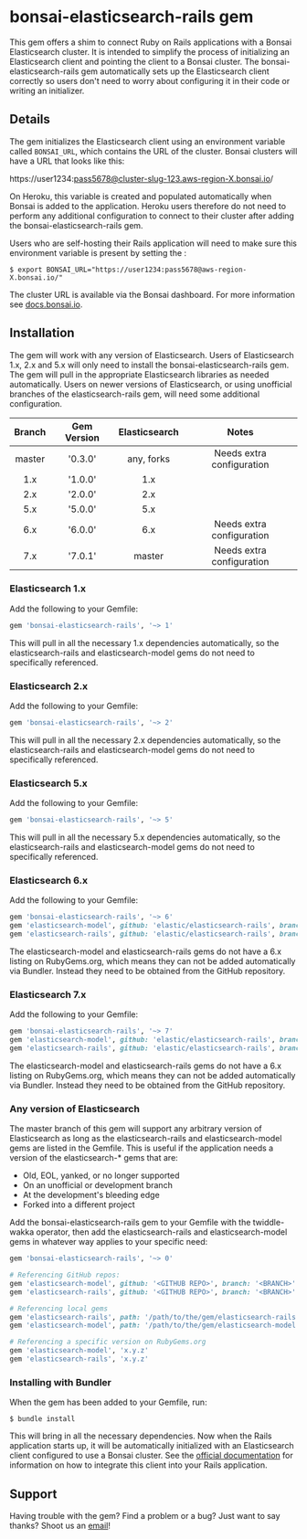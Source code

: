 # bonsai-elasticsearch-rails gem

This gem offers a shim to connect Ruby on Rails applications with a Bonsai Elasticsearch cluster. It is intended to simplify the process of initializing an Elasticsearch client and pointing the client to a Bonsai cluster. The bonsai-elasticsearch-rails gem automatically sets up the Elasticsearch client correctly so users don't need to worry about configuring it in their code or writing an initializer.

## Details

The gem initializes the Elasticsearch client using an environment variable called `BONSAI_URL`, which contains the URL of the cluster. Bonsai clusters will have a URL that looks like this:

https://user1234:pass5678@cluster-slug-123.aws-region-X.bonsai.io/

On Heroku, this variable is created and populated automatically when Bonsai is added to the application. Heroku users therefore do not need to perform any additional configuration to connect to their cluster after adding the bonsai-elasticsearch-rails gem.

Users who are self-hosting their Rails application will need to make sure this environment variable is present by setting the :

```
$ export BONSAI_URL="https://user1234:pass5678@aws-region-X.bonsai.io/"
```

The cluster URL is available via the Bonsai dashboard. For more information see [docs.bonsai.io](https://docs.bonsai.io).

## Installation

The gem will work with any version of Elasticsearch. Users of Elasticsearch 1.x, 2.x and 5.x will only need to install the bonsai-elasticsearch-rails gem. The gem will pull in the appropriate Elasticsearch libraries as needed automatically. Users on newer versions of Elasticsearch, or using unofficial branches of the elasticsearch-rails gem, will need some additional configuration.

| Branch | Gem Version | Elasticsearch | Notes
|:------:|:-----------:| :-----------: | :-----------------------: |
| master | '0.3.0'     | any, forks    | Needs extra configuration |
| 1.x    | '1.0.0'     | 1.x           |                           |
| 2.x    | '2.0.0'     | 2.x           |                           |
| 5.x    | '5.0.0'     | 5.x           |                           |
| 6.x    | '6.0.0'     | 6.x           | Needs extra configuration |
| 7.x    | '7.0.1'     | master        | Needs extra configuration |

### Elasticsearch 1.x

Add the following to your Gemfile:

```ruby
gem 'bonsai-elasticsearch-rails', '~> 1'
```

This will pull in all the necessary 1.x dependencies automatically, so the elasticsearch-rails and elasticsearch-model gems do not need to specifically referenced.

### Elasticsearch 2.x

Add the following to your Gemfile:

```ruby
gem 'bonsai-elasticsearch-rails', '~> 2'
```

This will pull in all the necessary 2.x dependencies automatically, so the elasticsearch-rails and elasticsearch-model gems do not need to specifically referenced.

### Elasticsearch 5.x

Add the following to your Gemfile:

```ruby
gem 'bonsai-elasticsearch-rails', '~> 5'
```

This will pull in all the necessary 5.x dependencies automatically, so the elasticsearch-rails and elasticsearch-model gems do not need to specifically referenced.

### Elasticsearch 6.x

Add the following to your Gemfile:

```ruby
gem 'bonsai-elasticsearch-rails', '~> 6'
gem 'elasticsearch-model', github: 'elastic/elasticsearch-rails', branch: '6.x'
gem 'elasticsearch-rails', github: 'elastic/elasticsearch-rails', branch: '6.x'
```

The elasticsearch-model and elasticsearch-rails gems do not have a 6.x listing on RubyGems.org, which means they can not be added automatically via Bundler. Instead they need to be obtained from the GitHub repository.


### Elasticsearch 7.x

Add the following to your Gemfile:

```ruby
gem 'bonsai-elasticsearch-rails', '~> 7'
gem 'elasticsearch-model', github: 'elastic/elasticsearch-rails', branch: 'master'
gem 'elasticsearch-rails', github: 'elastic/elasticsearch-rails', branch: 'master'
```

The elasticsearch-model and elasticsearch-rails gems do not have a 6.x listing on RubyGems.org, which means they can not be added automatically via Bundler. Instead they need to be obtained from the GitHub repository.

### Any version of Elasticsearch

The master branch of this gem will support any arbitrary version of Elasticsearch as long as the elasticsearch-rails and elasticsearch-model gems are listed in the Gemfile. This is useful if the application needs a version of the elasticsearch-* gems that are:

* Old, EOL, yanked, or no longer supported
* On an unofficial or development branch
* At the development's bleeding edge
* Forked into a different project

Add the bonsai-elasticsearch-rails gem to your Gemfile with the twiddle-wakka operator, then add the elasticsearch-rails and elasticsearch-model gems in whatever way applies to your specific need:

```ruby
gem 'bonsai-elasticsearch-rails', '~> 0'

# Referencing GitHub repos:
gem 'elasticsearch-model', github: '<GITHUB REPO>', branch: '<BRANCH>'
gem 'elasticsearch-rails', github: '<GITHUB REPO>', branch: '<BRANCH>'

# Referencing local gems
gem 'elasticsearch-rails', path: '/path/to/the/gem/elasticsearch-rails'
gem 'elasticsearch-model', path: '/path/to/the/gem/elasticsearch-model'

# Referencing a specific version on RubyGems.org
gem 'elasticsearch-model', 'x.y.z'
gem 'elasticsearch-rails', 'x.y.z'
```

### Installing with Bundler

When the gem has been added to your Gemfile, run:

```
$ bundle install
```

This will bring in all the necessary dependencies. Now when the Rails application starts up, it will be automatically initialized with an Elasticsearch client configured to use a Bonsai cluster. See the [official documentation](https://github.com/elastic/elasticsearch-rails) for information on how to integrate this client into your Rails application.

## Support

Having trouble with the gem? Find a problem or a bug? Just want to say thanks? Shoot us an [email](mailto:support@bonsai.io)!
